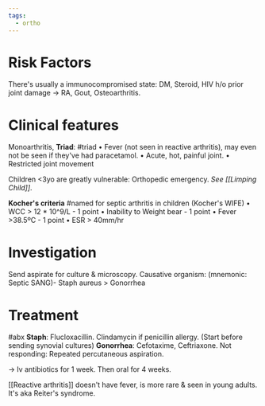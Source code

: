 ```yaml
---
tags:
  - ortho
---
```

# Risk Factors
There's usually a immunocompromised state: DM, Steroid, HIV
h/o prior joint damage -> RA, Gout, Osteoarthritis. 

# Clinical features
Monoarthritis, 
**Triad**: #triad
	• Fever (not seen in reactive arthritis), may even not be seen if they've had paracetamol. 
	• Acute, hot, painful joint.
	• Restricted joint movement

Children <3yo are greatly vulnerable: Orthopedic emergency. *See [[Limping Child]]*.

**Kocher's criteria** #named for septic arthritis in children (Kocher's WIFE)
	• WCC > 12 * 10^9/L - 1 point
	• Inability to Weight bear - 1 point
	• Fever >38.5ºC - 1 point
	• ESR > 40mm/hr

# Investigation 
Send aspirate for culture & microscopy. 
Causative organism: (mnemonic: Septic SANG)- Staph aureus > Gonorrhea

# Treatment
#abx
**Staph**: Flucloxacillin. Clindamycin if penicillin allergy. (Start before sending synovial cultures)
**Gonorrhea**: Cefotaxime, Ceftriaxone.
Not responding: Repeated percutaneous aspiration. 

-> Iv antibiotics for 1 week. Then oral for 4 weeks. 

[[Reactive arthritis]] doesn't have fever, is more rare & seen in young adults. It's aka Reiter's syndrome. 
